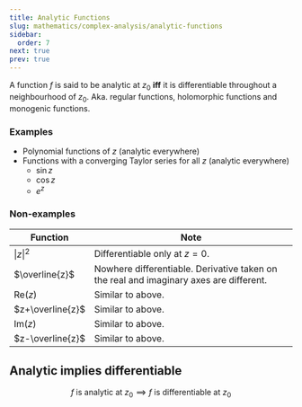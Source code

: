 ```yaml
---
title: Analytic Functions
slug: mathematics/complex-analysis/analytic-functions
sidebar:
  order: 7
next: true
prev: true
---
```


A function $f$ is said to be analytic at $z_0$ **iff** it is differentiable
throughout a neighbourhood of $z_0$. Aka. regular functions, holomorphic
functions and monogenic functions.

### Examples

- Polynomial functions of $z$ (analytic everywhere)
- Functions with a converging Taylor series for all $z$ (analytic everywhere)
  - $\sin z$
  - $\cos z$
  - $e^z$

### Non-examples

| Function             | Note                                                                                   |
| -------------------- | -------------------------------------------------------------------------------------- |
| $\lvert z \rvert ^2$ | Differentiable only at $z=0$.                                                          |
| $\overline{z}$       | Nowhere differentiable. Derivative taken on the real and imaginary axes are different. |
| $\text{Re}(z)$       | Similar to above.                                                                      |
| $z+\overline{z}$     | Similar to above.                                                                      |
| $\text{Im}(z)$       | Similar to above.                                                                      |
| $z-\overline{z}$     | Similar to above.                                                                      |

## Analytic implies differentiable

```math
f \text{ is analytic at } z_0 \implies f \text{ is differentiable at } z_0
```
